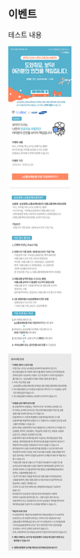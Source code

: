## 이벤트
	
테스트 내용

![alt img](https://raw.githubusercontent.com/aijinet/doctor-contents/master/contents/201909/190903/samsung_event.jpg)
